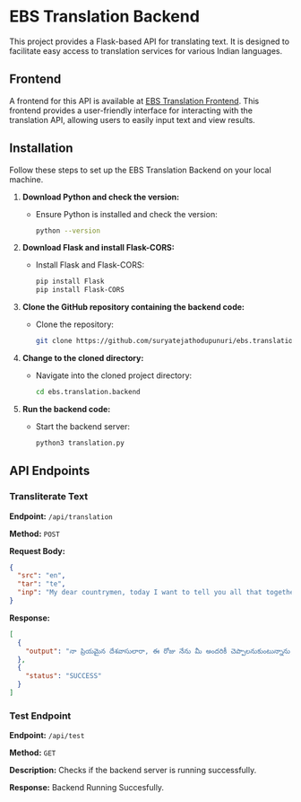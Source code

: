 # EBS Translation Backend

This project provides a Flask-based API for translating text. It is designed to facilitate easy access to translation services for various Indian languages.
## Frontend

A frontend for this API is available at [EBS Translation Frontend](https://github.com/suryatejathodupunuri/ebs.translation.frontend). This frontend provides a user-friendly interface for interacting with the translation API, allowing users to easily input text and view results.

## Installation  
Follow these steps to set up the EBS Translation Backend on your local machine.

1. **Download Python and check the version:**
   - Ensure Python is installed and check the version:
     ```bash
     python --version
     ```

2. **Download Flask and install Flask-CORS:**
   - Install Flask and Flask-CORS:
     ```bash
     pip install Flask
     pip install Flask-CORS
     ```

3. **Clone the GitHub repository containing the backend code:**
   - Clone the repository:
     ```bash
     git clone https://github.com/suryatejathodupunuri/ebs.translation.backend
     ```

5. **Change to the cloned directory:**
   - Navigate into the cloned project directory:
     ```bash
     cd ebs.translation.backend
     ```

6. **Run the backend code:**
   - Start the backend server:
     ```bash
     python3 translation.py
     ```
## API Endpoints

### Transliterate Text

**Endpoint:** `/api/translation`

**Method:** `POST`

**Request Body:**

```json
{
  "src": "en",
  "tar": "te",
  "inp": "My dear countrymen, today I want to tell you all that together we will make our country strong. All your help is very much appreciated. We have to move on the path of progress together. Thank you"
}
```
**Response:**

```json
[
  {
    "output": "నా ప్రియమైన దేశవాసులారా, ఈ రోజు నేను మీ అందరికీ చెప్పాలనుకుంటున్నాను, కలిసి మన దేశాన్ని బలోపేతం చేస్తాం. మీరు చేసిన సాయానికి చాలా కృతజ్ఞతలు. మనం కలిసి పురోగతి మార్గంలో పయనించాలి. ధన్యవాదాలు."
  },
  {
    "status": "SUCCESS"
  }
]
```

### Test Endpoint

**Endpoint:** `/api/test`

**Method:** `GET`

**Description:** Checks if the backend server is running successfully.

**Response:** Backend Running Succesfully.

